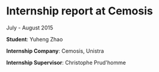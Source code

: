 # Internship report at Cemosis

<p>July - August 2015<p>

<p><b>Student</b>: Yuheng Zhao</p>

<p><b>Internship Company</b>: Cemosis, Unistra</p>

<p><b>Internship Supervisor</b>: Christophe Prud'homme</p>
